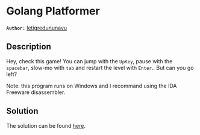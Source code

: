 # Golang Platformer

**`Author:`** [letigredununavu](https://github.com/letigredununavu)

## Description

Hey, check this game! You can jump with the `UpKey`, pause with the `spacebar`, slow-mo with `tab` and restart the level with `Enter`.. But can you go left?

Note: this program runs on Windows and I recommand using the IDA Freeware disassembler.

## Solution

The solution can be found [here](solution/).
